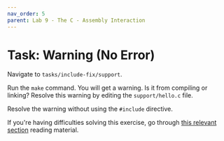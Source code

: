 ```yaml
---
nav_order: 5
parent: Lab 9 - The C - Assembly Interaction
---
```


# Task: Warning (No Error)

Navigate to `tasks/include-fix/support`.

Run the `make` command.
You will get a warning.
Is it from compiling or linking?
Resolve this warning by editing the `support/hello.c` file.

Resolve the warning without using the `#include` directive.

If you're having difficulties solving this exercise, go through [this relevant section](../../reading/memoy-layout-c-asm.md) reading material.
